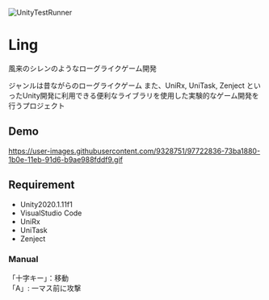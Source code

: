 ![UnityTestRunner](https://github.com/SakaToshi/Ling/workflows/UnityTestRunner/badge.svg?branch=master)

# Ling
風来のシレンのようなローグライクゲーム開発

ジャンルは昔ながらのローグライクゲーム
また、UniRx, UniTask, Zenject といったUnity開発に利用できる便利なライブラリを使用した実験的なゲーム開発を行うプロジェクト

## Demo
https://user-images.githubusercontent.com/9328751/97722836-73ba1880-1b0e-11eb-91d6-b9ae988fddf9.gif

## Requirement

* Unity2020.1.11f1
* VisualStudio Code
* UniRx
* UniTask
* Zenject

### Manual
「十字キー」：移動<br>
「A」: 一マス前に攻撃

